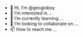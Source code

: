 - 👋 Hi, I’m @geogioboy
- 👀 I’m interested in ...
- 🌱 I’m currently learning ...
- 💞️ I’m looking to collaborate on ...
- 📫 How to reach me ...

<!---
geogioboy/geogioboy is a ✨ special ✨ repository because its `README.md` (this file) appears on your GitHub profile.
You can click the Preview link to take a look at your changes.
--->
